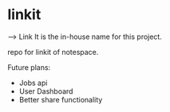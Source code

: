 # linkit

--> Link It is the in-house name for this project.

repo for linkit of notespace.

Future plans:

- Jobs api
- User Dashboard
- Better share functionality
